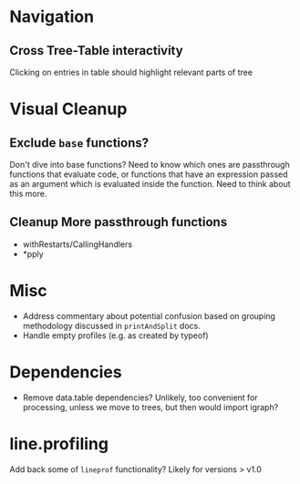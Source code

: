 # Navigation

## Cross Tree-Table interactivity

Clicking on entries in table should highlight relevant parts of tree

# Visual Cleanup

## Exclude `base` functions?

Don't dive into base functions?  Need to know which ones are passthrough 
functions that evaluate code, or functions that have an expression passed as an
argument which is evaluated inside the function.  Need to think about this more.

## Cleanup More passthrough functions

* withRestarts/CallingHandlers
* *pply

# Misc

* Address commentary about potential confusion based on grouping methodology
discussed in `printAndSplit` docs.
* Handle empty profiles (e.g. as created by typeof)

# Dependencies

* Remove data.table dependencies?  Unlikely, too convenient for processing, 
  unless we move to trees, but then would import igraph?

# line.profiling

Add back some of `lineprof` functionality?  Likely for versions > v1.0